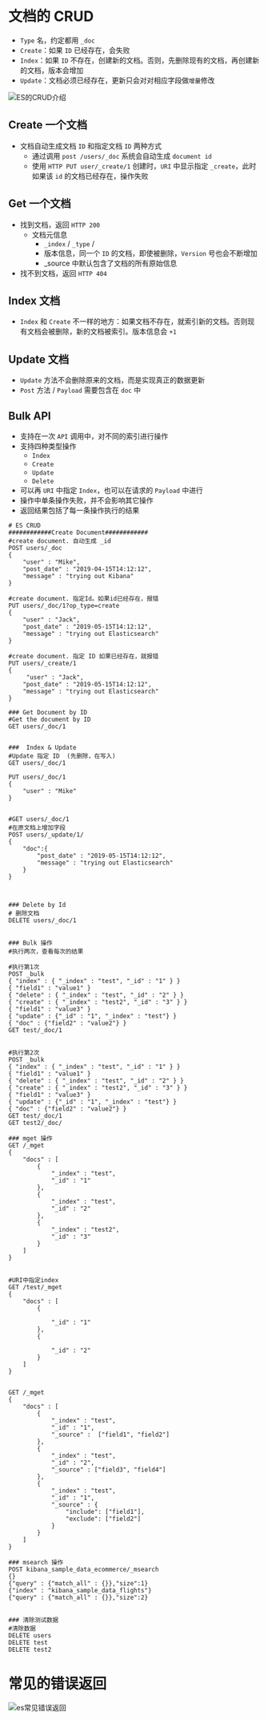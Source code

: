 # 文档的 CRUD

- `Type` 名，约定都用 `_doc`
- `Create`：如果 `ID` 已经存在，会失败
- `Index`：如果 `ID` 不存在，创建新的文档。否则，先删除现有的文档，再创建新的文档，版本会增加
- `Update`：文档必须已经存在，更新只会对对相应字段做`增量`修改

![ES的CRUD介绍](./images/ES的CRUD介绍.jpg)

## Create 一个文档

- 文档自动生成文档 `ID` 和指定文档 `ID` 两种方式
  - 通过调用 `post /users/_doc` 系统会自动生成 `document id`
  - 使用 `HTTP PUT user/_create/1` 创建时，`URI` 中显示指定 `_create`，此时如果该 `id` 的文档已经存在，操作失败

## Get 一个文档

- 找到文档，返回 `HTTP 200`
  - 文档元信息
    - `_index` / `_type` /
    - 版本信息，同一个 `ID` 的文档，即使被删除，`Version` 号也会不断增加
    - _source 中默认包含了文档的所有原始信息
- 找不到文档，返回 `HTTP 404`

## Index 文档

- `Index` 和 `Create` 不一样的地方：如果文档不存在，就索引新的文档。否则现有文档会被删除，新的文档被索引。版本信息会 `+1`

## Update 文档

- `Update` 方法不会删除原来的文档，而是实现真正的数据更新
- `Post` 方法 / `Payload` 需要包含在 `doc` 中

## Bulk API

- 支持在一次 `API` 调用中，对不同的索引进行操作
- 支持四种类型操作
  - `Index`
  - `Create`
  - `Update`
  - `Delete`
- 可以再 `URI` 中指定 `Index`，也可以在请求的 `Payload` 中进行
- 操作中单条操作失败，并不会影响其它操作
- 返回结果包括了每一条操作执行的结果

```apl
# ES CRUD
############Create Document############
#create document. 自动生成 _id
POST users/_doc
{
    "user" : "Mike",
    "post_date" : "2019-04-15T14:12:12",
    "message" : "trying out Kibana"
}

#create document. 指定Id。如果id已经存在，报错
PUT users/_doc/1?op_type=create
{
    "user" : "Jack",
    "post_date" : "2019-05-15T14:12:12",
    "message" : "trying out Elasticsearch"
}

#create document. 指定 ID 如果已经存在，就报错
PUT users/_create/1
{
     "user" : "Jack",
    "post_date" : "2019-05-15T14:12:12",
    "message" : "trying out Elasticsearch"
}

### Get Document by ID
#Get the document by ID
GET users/_doc/1


###  Index & Update
#Update 指定 ID  (先删除，在写入)
GET users/_doc/1

PUT users/_doc/1
{
    "user" : "Mike"
}


#GET users/_doc/1
#在原文档上增加字段
POST users/_update/1/
{
    "doc":{
        "post_date" : "2019-05-15T14:12:12",
        "message" : "trying out Elasticsearch"
    }
}



### Delete by Id
# 删除文档
DELETE users/_doc/1


### Bulk 操作
#执行两次，查看每次的结果

#执行第1次
POST _bulk
{ "index" : { "_index" : "test", "_id" : "1" } }
{ "field1" : "value1" }
{ "delete" : { "_index" : "test", "_id" : "2" } }
{ "create" : { "_index" : "test2", "_id" : "3" } }
{ "field1" : "value3" }
{ "update" : {"_id" : "1", "_index" : "test"} }
{ "doc" : {"field2" : "value2"} }
GET test/_doc/1


#执行第2次
POST _bulk
{ "index" : { "_index" : "test", "_id" : "1" } }
{ "field1" : "value1" }
{ "delete" : { "_index" : "test", "_id" : "2" } }
{ "create" : { "_index" : "test2", "_id" : "3" } }
{ "field1" : "value3" }
{ "update" : {"_id" : "1", "_index" : "test"} }
{ "doc" : {"field2" : "value2"} }
GET test/_doc/1
GET test2/_doc/

### mget 操作
GET /_mget
{
    "docs" : [
        {
            "_index" : "test",
            "_id" : "1"
        },
        {
            "_index" : "test",
            "_id" : "2"
        },
        {
            "_index" : "test2",
            "_id" : "3"
        }
    ]
}


#URI中指定index
GET /test/_mget
{
    "docs" : [
        {

            "_id" : "1"
        },
        {

            "_id" : "2"
        }
    ]
}


GET /_mget
{
    "docs" : [
        {
            "_index" : "test",
            "_id" : "1",
            "_source" :  ["field1", "field2"]
        },
        {
            "_index" : "test",
            "_id" : "2",
            "_source" : ["field3", "field4"]
        },
        {
            "_index" : "test",
            "_id" : "1",
            "_source" : {
                "include": ["field1"],
                "exclude": ["field2"]
            }
        }
    ]
}

### msearch 操作
POST kibana_sample_data_ecommerce/_msearch
{}
{"query" : {"match_all" : {}},"size":1}
{"index" : "kibana_sample_data_flights"}
{"query" : {"match_all" : {}},"size":2}


### 清除测试数据
#清除数据
DELETE users
DELETE test
DELETE test2
```

# 常见的错误返回

![es常见错误返回](./images/es常见错误返回.jpg)